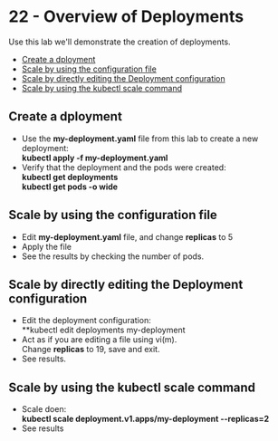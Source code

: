 # 22 - Overview of Deployments

Use this lab we'll demonstrate the creation of deployments.

- [Create a dployment](#Create-a-dployment)
- [Scale by using the configuration file](#Scale-by-using-the-configuration-file)
- [Scale by directly editing the Deployment configuration](#Scale-by-directly-editing-the-Deployment-configuration)
- [Scale by using the kubectl scale command](#Scale-by-using-the-kubectl-scale-command)

## Create a dployment

- Use the **my-deployment.yaml** file from this lab to create a new deployment:  
**kubectl apply -f my-deployment.yaml**
- Verify that the deployment and the pods were created:  
**kubectl get deployments**  
**kubectl get pods -o wide**

## Scale by using the configuration file

- Edit **my-deployment.yaml** file, and change **replicas** to 5
- Apply the file
- See the results by checking the number of pods.

## Scale by directly editing the Deployment configuration

- Edit the deployment configuration:  
**kubectl edit deployments my-deployment
- Act as if you are editing a file using vi(m).  
Change **replicas** to 19, save and exit.
- See results.

## Scale by using the kubectl scale command

- Scale doen:  
**kubectl scale deployment.v1.apps/my-deployment --replicas=2**
- See results
